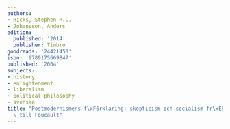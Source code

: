 ```yaml
---
authors:
- Hicks, Stephen R.C.
- Johansson, Anders
edition:
  published: '2014'
  publisher: Timbro
goodreads: '24421450'
isbn: '9789175669847'
published: '2004'
subjects:
- history
- enlightenment
- liberalism
- political-philosophy
- svenska
title: "Postmodernismens f\xF6rklaring: skepticism och socialism fr\xE5n Rousseau\
  \ till Foucault"
---
```


